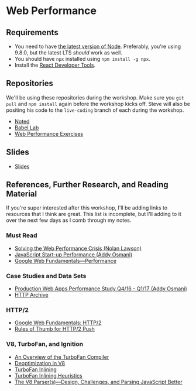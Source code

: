 # Web Performance

## Requirements

- You need to have [the latest version of Node](http://nodejs.org). Preferably, you're using 9.8.0, but the latest LTS _should_ work as well.
- You should have `npx` installed using `npm install -g npx`.
- Install the [React Developer Tools](https://chrome.google.com/webstore/detail/react-developer-tools/fmkadmapgofadopljbjfkapdkoienihi?hl=en).

## Repositories

We'll be using these repositories during the workshop. Make sure you `git pull` and `npm install` again before the workshop kicks off. Steve will also be positing his code to the `live-coding` branch of each during the workshop.

- [Noted](https://github.com/stevekinney/noted)
- [Babel Lab](https://github.com/stevekinney/babel-lab)
- [Web Performance Exercises](https://github.com/stevekinney/web-performance)

## Slides

- [Slides](https://speakerdeck.com/stevekinney/web-performance)

## References, Further Research, and Reading Material

If you're super interested after this workshop, I'll be adding links to resources that I think are great. This list is incomplete, but I'll adding to it over the next few days as I comb through my notes.

### Must Read

- [Solving the Web Performance Crisis (Nolan Lawson)](https://channel9.msdn.com/Blogs/msedgedev/nolanlaw-web-perf-crisis)
- [JavaScript Start-up Performance (Addy Osmani)](https://medium.com/reloading/javascript-start-up-performance-69200f43b201)
- [Google Web Fundamentals—Performance](https://developers.google.com/web/fundamentals/performance/why-performance-matters/)

### Case Studies and Data Sets

- [Production Web Apps Performance Study Q4/16 - Q1/17 (Addy Osmani)](https://github.com/GoogleChromeLabs/discovery/issues/1)
- [HTTP Archive](http://beta.httparchive.org/)

### HTTP/2

- [Google Web Fundamentals: HTTP/2](https://developers.google.com/web/fundamentals/performance/http2/)
- [Rules of Thumb for HTTP/2 Push](https://docs.google.com/document/d/1K0NykTXBbbbTlv60t5MyJvXjqKGsCVNYHyLEXIxYMv0/edit)

### V8, TurboFan, and Ignition

- [An Overview of the TurboFan Compiler](https://docs.google.com/presentation/d/1H1lLsbclvzyOF3IUR05ZUaZcqDxo7_-8f4yJoxdMooU/edit#slide=id.p)
- [Deoptimization in V8](https://docs.google.com/presentation/u/3/d/1Z6oCocRASCfTqGq1GCo1jbULDGS-w-nzxkbVF7Up0u0/edit?usp=drive_web&ouid=110314040816031950452)
- [TurboFan Inlining](https://docs.google.com/document/d/1l-oZOW3uU4kSAHccaMuUMl_RCwuQC526s0hcNVeAM1E/edit)
- [TurboFan Inlining Heuristics](https://docs.google.com/document/d/1VoYBhpDhJC4VlqMXCKvae-8IGuheBGxy32EOgC2LnT8/edit)
- [The V8 Parser(s)—Design, Challenges, and Parsing JavaScript Better](https://docs.google.com/presentation/d/1214p4CFjsF-NY4z9in0GEcJtjbyVQgU0A-UqEvovzCs/edit)